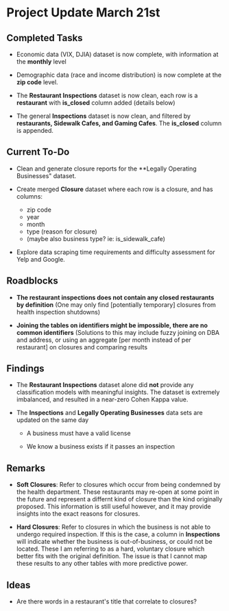 # Project Update March 21st

## Completed Tasks

- Economic data (VIX, DJIA) dataset is now complete, with information at the **monthly** level

- Demographic data (race and income distribution) is now complete at the **zip code** level.

- The **Restaurant Inspections** dataset is now clean, each row is a **restaurant** with **is_closed**
column added (details below)

- The general **Inspections** dataset is now clean, and filtered by **restaurants, Sidewalk Cafes, and
Gaming Cafes**. The **is_closed** column is appended.

## Current To-Do

- Clean and generate closure reports for the **Legally Operating Businesses" dataset.

- Create merged **Closure** dataset where each row is a closure, and has columns:

    - zip code
    - year
    - month
    - type (reason for closure)
    - (maybe also business type? ie: is_sidewalk_cafe)

- Explore data scraping time requirements and difficulty assessment for Yelp and Google.

## Roadblocks

- **The restaurant inspections does not contain any closed restaurants by definition** (One may
only find [potentially temporary] closures from health inspection shutdowns)

- **Joining the tables on identifiers might be impossible, there are no common identifiers** (Solutions
to this may include fuzzy joining on DBA and address, or using an aggregate [per month instead of per
restaurant] on closures and comparing results

## Findings

- The **Restaurant Inspections** dataset alone did **not** provide any classification models with
meaningful insights. The dataset is extremely imbalanced, and resulted in a near-zero Cohen Kappa value.

- The **Inspections** and **Legally Operating Businesses** data sets are updated on the same day

    - A business must have a valid license

    - We know a business exists if it passes an inspection

## Remarks

- **Soft Closures**: Refer to closures which occur from being condemned by the health department. These
restaurants may re-open at some point in the future and represent a differnt kind of closure than the
kind originally proposed. This information is still useful however, and it may provide insights into
the exact reasons for closures.

- **Hard Closures**: Refer to closures in which the business is not able to undergo required inspection.
If this is the case, a column in **Inspections** will indicate whether the business is out-of-business,
or could not be located. These I am referring to as a hard, voluntary closure which better fits with
the original definition. The issue is that I cannot map these results to any other tables with more
predictive power.

## Ideas

- Are there words in a restaurant's title that correlate to closures?

